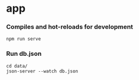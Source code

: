 # app

### Compiles and hot-reloads for development
```
npm run serve
```

### Run db.json
```
cd data/
json-server --watch db.json
```
